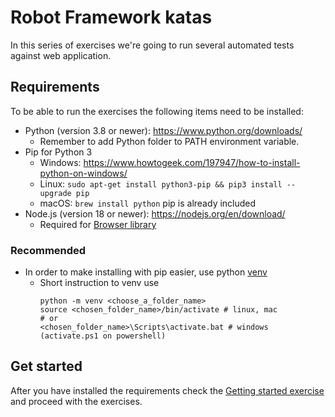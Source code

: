 # Robot Framework katas

In this series of exercises we're going to run several automated tests against web application.

## Requirements

To be able to run the exercises the following items need to be installed:

- Python (version 3.8 or newer): https://www.python.org/downloads/
  - Remember to add Python folder to PATH environment variable.
- Pip for Python 3
  - Windows: https://www.howtogeek.com/197947/how-to-install-python-on-windows/
  - Linux: `sudo apt-get install python3-pip && pip3 install --upgrade pip`
  - macOS: `brew install python` pip is already included
- Node.js (version 18 or newer): https://nodejs.org/en/download/
  - Required for [Browser library](https://github.com/MarketSquare/robotframework-browser)

### Recommended

- In order to make installing with pip easier, use python [venv](https://docs.python.org/3/library/venv.html)
  - Short instruction to venv use
    ```shell
    python -m venv <choose_a_folder_name>
    source <chosen_folder_name>/bin/activate # linux, mac
    # or 
    <chosen_folder_name>\Scripts\activate.bat # windows (activate.ps1 on powershell)
    ```

## Get started

After you have installed the requirements check the [Getting started exercise](exercises/00-getting-started.md) and proceed with the exercises.
